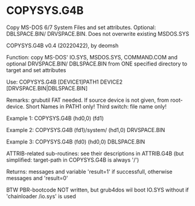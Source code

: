 # COPYSYS.G4B
Copy MS-DOS 6/7 System Files and set attributes. Optional: DBLSPACE.BIN/ DRVSPACE.BIN. Does not overwrite existing MSDOS.SYS

COPYSYS.G4B v0.4 (20220422), by deomsh

Function: copy MS-DOS' IO.SYS, MSDOS.SYS, COMMAND.COM and optional DRVSPACE.BIN/ DBLSPACE.BIN from ONE specified directory to target and set attributes

Use: COPYSYS.G4B [DEVICE1]PATH1 DEVICE2 [DRVSPACE.BIN|DBLSPACE.BIN]

Remarks: grubutil FAT needed. If source device is not given, from root-device. Short Names in PATH1 only! Third switch: file name only!

Example 1: COPYSYS.G4B (hd0,0) (fd1)
  
Example 2: COPYSYS.G4B (fd1)/system/ (hd1,0) DRVSPACE.BIN
  
Example 3: COPYSYS.G4B (fd0) (hd0,0) DBLSPACE.BIN
  
ATTRIB-related sub-routines: see their descriptions in ATTRIB.G4B (but simplified: target-path in COPYSYS.G4B is always '/')

Returns: messages and variable 'result=1' if successfull, otherwise messages and 'result=0'

BTW PBR-bootcode NOT written, but grub4dos wil boot IO.SYS without if 'chainloader /io.sys' is used
